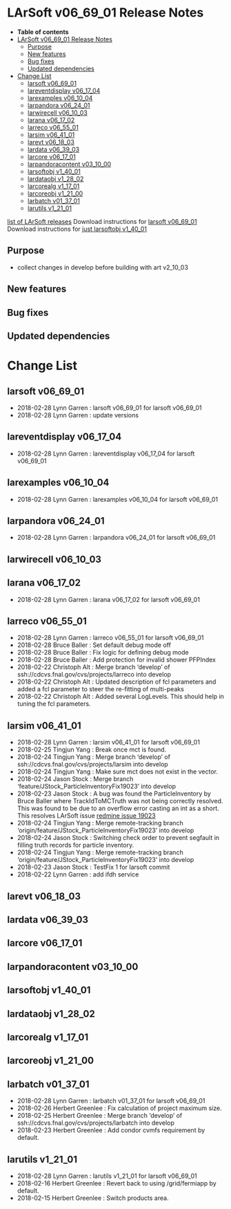 LArSoft v06_69_01 Release Notes
======================================================================

-   **Table of contents**
-   [LArSoft v06_69_01 Release Notes](#LArSoft-v06_69_01-Release-Notes)
    -   [Purpose](#Purpose)
    -   [New features](#New-features)
    -   [Bug fixes](#Bug-fixes)
    -   [Updated dependencies](#Updated-dependencies)
-   [Change List](#Change-List)
    -   [larsoft v06_69_01](#larsoft-v06_69_01)
    -   [lareventdisplay v06_17_04](#lareventdisplay-v06_17_04)
    -   [larexamples v06_10_04](#larexamples-v06_10_04)
    -   [larpandora v06_24_01](#larpandora-v06_24_01)
    -   [larwirecell v06_10_03](#larwirecell-v06_10_03)
    -   [larana v06_17_02](#larana-v06_17_02)
    -   [larreco v06_55_01](#larreco-v06_55_01)
    -   [larsim v06_41_01](#larsim-v06_41_01)
    -   [larevt v06_18_03](#larevt-v06_18_03)
    -   [lardata v06_39_03](#lardata-v06_39_03)
    -   [larcore v06_17_01](#larcore-v06_17_01)
    -   [larpandoracontent v03_10_00](#larpandoracontent-v03_10_00)
    -   [larsoftobj v1_40_01](#larsoftobj-v1_40_01)
    -   [lardataobj v1_28_02](#lardataobj-v1_28_02)
    -   [larcorealg v1_17_01](#larcorealg-v1_17_01)
    -   [larcoreobj v1_21_00](#larcoreobj-v1_21_00)
    -   [larbatch v01_37_01](#larbatch-v01_37_01)
    -   [larutils v1_21_01](#larutils-v1_21_01)

[list of LArSoft releases](LArSoft_release_list)
Download instructions for [larsoft v06_69_01](http://scisoft.fnal.gov/scisoft/bundles/larsoft/v06_69_01/larsoft-v06_69_01.html)
Download instructions for [just larsoftobj v1_40_01](http://scisoft.fnal.gov/scisoft/bundles/larsoftobj/v1_40_01/larsoftobj-v1_40_01.html)

Purpose
--------------------

-   collect changes in develop before building with art v2_10_03

New features
------------------------------

Bug fixes
------------------------

Updated dependencies
----------------------------------------------

Change List
============================

larsoft v06_69_01
------------------------------------------

-   2018-02-28 Lynn Garren : larsoft v06_69_01 for larsoft v06_69_01
-   2018-02-28 Lynn Garren : update versions

lareventdisplay v06_17_04
----------------------------------------------------------

-   2018-02-28 Lynn Garren : lareventdisplay v06_17_04 for larsoft v06_69_01

larexamples v06_10_04
--------------------------------------------------

-   2018-02-28 Lynn Garren : larexamples v06_10_04 for larsoft v06_69_01

larpandora v06_24_01
------------------------------------------------

-   2018-02-28 Lynn Garren : larpandora v06_24_01 for larsoft v06_69_01

larwirecell v06_10_03
--------------------------------------------------

larana v06_17_02
----------------------------------------

-   2018-02-28 Lynn Garren : larana v06_17_02 for larsoft v06_69_01

larreco v06_55_01
------------------------------------------

-   2018-02-28 Lynn Garren : larreco v06_55_01 for larsoft v06_69_01
-   2018-02-28 Bruce Baller : Set default debug mode off
-   2018-02-28 Bruce Baller : Fix logic for defining debug mode
-   2018-02-28 Bruce Baller : Add protection for invalid shower PFPIndex
-   2018-02-22 Christoph Alt : Merge branch ‘develop’ of ssh://cdcvs.fnal.gov/cvs/projects/larreco into develop
-   2018-02-22 Christoph Alt : Updated description of fcl parameters and added a fcl parameter to steer the re-fitting of multi-peaks
-   2018-02-22 Christoph Alt : Added several LogLevels. This should help in tuning the fcl parameters.

larsim v06_41_01
----------------------------------------

-   2018-02-28 Lynn Garren : larsim v06_41_01 for larsoft v06_69_01
-   2018-02-25 Tingjun Yang : Break once mct is found.
-   2018-02-24 Tingjun Yang : Merge branch ‘develop’ of ssh://cdcvs.fnal.gov/cvs/projects/larsim into develop
-   2018-02-24 Tingjun Yang : Make sure mct does not exist in the vector.
-   2018-02-24 Jason Stock : Merge branch ‘feature/JStock_ParticleInventoryFix19023’ into develop
-   2018-02-23 Jason Stock : A bug was found the ParticleInventory by Bruce Baller where TrackIdToMCTruth was not being correctly resolved. This was found to be due to an overflow error casting an int as a short. This resolves LArSoft issue [redmine issue 19023](https://cdcvs.fnal.gov/redmine/issues/19023)
-   2018-02-24 Tingjun Yang : Merge remote-tracking branch ‘origin/feature/JStock_ParticleInventoryFix19023’ into develop
-   2018-02-24 Jason Stock : Switching check order to prevent segfault in filling truth records for particle inventory.
-   2018-02-24 Tingjun Yang : Merge remote-tracking branch ‘origin/feature/JStock_ParticleInventoryFix19023’ into develop
-   2018-02-23 Jason Stock : TestFix 1 for larsoft commit
-   2018-02-22 Lynn Garren : add ifdh service

larevt v06_18_03
----------------------------------------

lardata v06_39_03
------------------------------------------

larcore v06_17_01
------------------------------------------

larpandoracontent v03_10_00
--------------------------------------------------------------

larsoftobj v1_40_01
----------------------------------------------

lardataobj v1_28_02
----------------------------------------------

larcorealg v1_17_01
----------------------------------------------

larcoreobj v1_21_00
----------------------------------------------

larbatch v01_37_01
--------------------------------------------

-   2018-02-28 Lynn Garren : larbatch v01_37_01 for larsoft v06_69_01
-   2018-02-26 Herbert Greenlee : Fix calculation of project maximum size.
-   2018-02-25 Herbert Greenlee : Merge branch ‘develop’ of ssh://cdcvs.fnal.gov/cvs/projects/larbatch into develop
-   2018-02-23 Herbert Greenlee : Add condor cvmfs requirement by default.

larutils v1_21_01
------------------------------------------

-   2018-02-28 Lynn Garren : larutils v1_21_01 for larsoft v06_69_01
-   2018-02-16 Herbert Greenlee : Revert back to using /grid/fermiapp by default.
-   2018-02-15 Herbert Greenlee : Switch products area.
